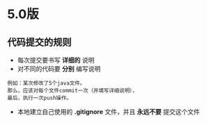 # 5.0版

## 代码提交的规则
- 每次提交要书写 __详细的__ 说明
- 对不同的代码要 __分别__ 编写说明
```text
例如：某次修改了5个java文件。
那么，应该对每个文件commit一次（并填写详细说明），
最后，执行一次push操作。 
```  
- 本地建立自己使用的 __.gitignore__ 文件，并且 __永远不要__ 提交这个文件
